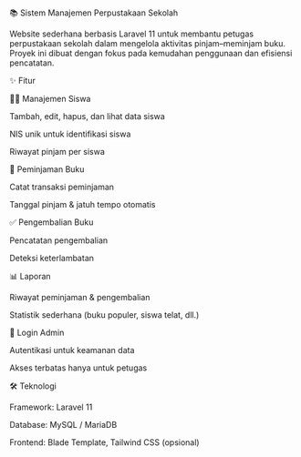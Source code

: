 📚 Sistem Manajemen Perpustakaan Sekolah

Website sederhana berbasis Laravel 11 untuk membantu petugas perpustakaan sekolah dalam mengelola aktivitas pinjam–meminjam buku.
Proyek ini dibuat dengan fokus pada kemudahan penggunaan dan efisiensi pencatatan.

✨ Fitur

👨‍🎓 Manajemen Siswa

Tambah, edit, hapus, dan lihat data siswa

NIS unik untuk identifikasi siswa

Riwayat pinjam per siswa

🔄 Peminjaman Buku

Catat transaksi peminjaman

Tanggal pinjam & jatuh tempo otomatis

✅ Pengembalian Buku

Pencatatan pengembalian

Deteksi keterlambatan

📊 Laporan

Riwayat peminjaman & pengembalian

Statistik sederhana (buku populer, siswa telat, dll.)

🔐 Login Admin

Autentikasi untuk keamanan data

Akses terbatas hanya untuk petugas

🛠️ Teknologi

Framework: Laravel 11

Database: MySQL / MariaDB

Frontend: Blade Template, Tailwind CSS (opsional)
